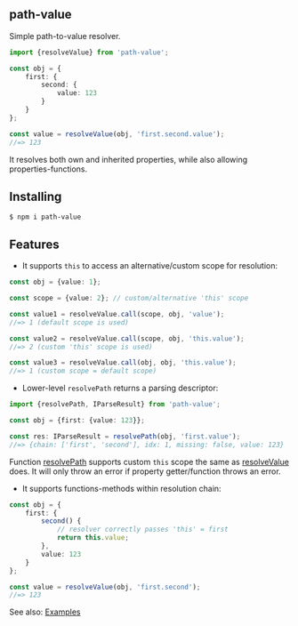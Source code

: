 path-value
----------

Simple path-to-value resolver.

```ts
import {resolveValue} from 'path-value';

const obj = {
    first: {
        second: {
            value: 123
        }
    }
};

const value = resolveValue(obj, 'first.second.value');
//=> 123
```

It resolves both own and inherited properties, while also allowing properties-functions.

## Installing

```
$ npm i path-value
```

## Features

* It supports `this` to access an alternative/custom scope for resolution:

```ts
const obj = {value: 1};

const scope = {value: 2}; // custom/alternative 'this' scope

const value1 = resolveValue.call(scope, obj, 'value');
//=> 1 (default scope is used)

const value2 = resolveValue.call(scope, obj, 'this.value');
//=> 2 (custom 'this' scope is used)

const value3 = resolveValue.call(obj, obj, 'this.value');
//=> 1 (custom scope = default scope)
```

* Lower-level `resolvePath` returns a parsing descriptor:

```ts
import {resolvePath, IParseResult} from 'path-value';

const obj = {first: {value: 123}};

const res: IParseResult = resolvePath(obj, 'first.value');
//=> {chain: ['first', 'second'], idx: 1, missing: false, value: 123}
```

Function [resolvePath] supports custom `this` scope the same as [resolveValue] does.
It will only throw an error if property getter/function throws an error.

* It supports functions-methods within resolution chain:

```ts
const obj = {
    first: {
        second() {
            // resolver correctly passes 'this' = first
            return this.value;
        },
        value: 123
    }
};

const value = resolveValue(obj, 'first.second');
//=> 123
```

See also: [Examples](http://github.com/vitaly-t/path-value/wiki/Examples)

[resolvePath]:https://github.com/vitaly-t/path-value/blob/main/src/resolve-path.ts#L13
[resolveValue]:https://github.com/vitaly-t/path-value/blob/main/src/resolve-value.ts#L15

